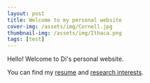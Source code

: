 ```yaml
---
layout: post
title: Welcome to my personal website
cover-img: /assets/img/Cornell.jpg
thumbnail-img: /assets/img/Ithaca.png
tags: [test]
---
```


Hello! Welcome to Di's personal website.

You can find my [resume](https://diwu2357.github.io/aboutme/) and [research interests](https://diwu2357.github.io/researchinterests/).
